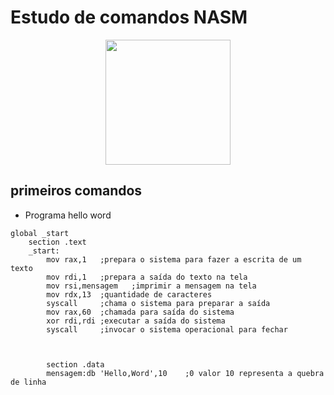 # Estudo de comandos NASM

<p align="center">
<img src= "https://mir-s3-cdn-cf.behance.net/project_modules/fs/726b6437827425.5c4e374bc3e2d.png" width=200 heigth=200>
</p>

## primeiros comandos

* Programa hello word

``` Assembly
global _start
    section .text      
    _start: 
        mov rax,1   ;prepara o sistema para fazer a escrita de um texto
        mov rdi,1   ;prepara a saída do texto na tela
        mov rsi,mensagem   ;imprimir a mensagem na tela
        mov rdx,13  ;quantidade de caracteres
        syscall     ;chama o sistema para preparar a saída
        mov rax,60  ;chamada para saída do sistema
        xor rdi,rdi ;executar a saída do sistema
        syscall     ;invocar o sistema operacional para fechar
   


        section .data
        mensagem:db 'Hello,Word',10    ;0 valor 10 representa a quebra de linha
```